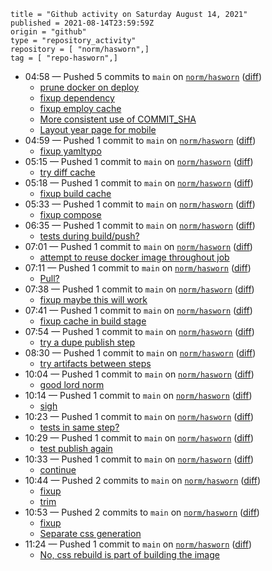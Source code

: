 ```
title = "Github activity on Saturday August 14, 2021"
published = 2021-08-14T23:59:59Z
origin = "github"
type = "repository_activity"
repository = [ "norm/hasworn",]
tag = [ "repo-hasworn",]
```

* 04:58 — Pushed 5 commits to `main` on [`norm/hasworn`](https://github.com/norm/hasworn) ([diff](https://github.com/norm/hasworn/compare/9e950b0e1982f9170532b502b36b65571a6ec784..d68ea8e53a7043f2a622a43a33bfff0028315baf))
  * [prune docker on deploy](https://github.com/norm/hasworn/commit/e27519aee9151385000664ae062672968e1d7855)
  * [fixup dependency](https://github.com/norm/hasworn/commit/4cfe4a042c9a16b02493f4434744be3ff418fda8)
  * [fixup employ cache](https://github.com/norm/hasworn/commit/c4b9ffd7a1e5830ff4ad7b4efd1efd3830217fa3)
  * [More consistent use of COMMIT_SHA](https://github.com/norm/hasworn/commit/42a3e68fc1c7c180fe30e979f4c3e485001d9f34)
  * [Layout year page for mobile](https://github.com/norm/hasworn/commit/d68ea8e53a7043f2a622a43a33bfff0028315baf)
* 04:59 — Pushed 1 commit to `main` on [`norm/hasworn`](https://github.com/norm/hasworn) ([diff](https://github.com/norm/hasworn/compare/d68ea8e53a7043f2a622a43a33bfff0028315baf..a838186d7b5871dcd200e12aff3eea95de1054f9))
  * [fixup yamltypo](https://github.com/norm/hasworn/commit/a838186d7b5871dcd200e12aff3eea95de1054f9)
* 05:15 — Pushed 1 commit to `main` on [`norm/hasworn`](https://github.com/norm/hasworn) ([diff](https://github.com/norm/hasworn/compare/a838186d7b5871dcd200e12aff3eea95de1054f9..f52e2928f43243f68ae188b5fd6b238d85a12299))
  * [try diff cache](https://github.com/norm/hasworn/commit/f52e2928f43243f68ae188b5fd6b238d85a12299)
* 05:18 — Pushed 1 commit to `main` on [`norm/hasworn`](https://github.com/norm/hasworn) ([diff](https://github.com/norm/hasworn/compare/f52e2928f43243f68ae188b5fd6b238d85a12299..6f2e14f8d850e6900fd77d838b48661f93766e14))
  * [fixup build cache](https://github.com/norm/hasworn/commit/6f2e14f8d850e6900fd77d838b48661f93766e14)
* 05:33 — Pushed 1 commit to `main` on [`norm/hasworn`](https://github.com/norm/hasworn) ([diff](https://github.com/norm/hasworn/compare/6f2e14f8d850e6900fd77d838b48661f93766e14..56a5865b08be861b34a88c22660f405f9a41b343))
  * [fixup compose](https://github.com/norm/hasworn/commit/56a5865b08be861b34a88c22660f405f9a41b343)
* 06:35 — Pushed 1 commit to `main` on [`norm/hasworn`](https://github.com/norm/hasworn) ([diff](https://github.com/norm/hasworn/compare/56a5865b08be861b34a88c22660f405f9a41b343..0e231a10be789aac518e4f4b33ead43b4c4057a1))
  * [tests during build/push?](https://github.com/norm/hasworn/commit/0e231a10be789aac518e4f4b33ead43b4c4057a1)
* 07:01 — Pushed 1 commit to `main` on [`norm/hasworn`](https://github.com/norm/hasworn) ([diff](https://github.com/norm/hasworn/compare/0e231a10be789aac518e4f4b33ead43b4c4057a1..c15ff23128dea9655219ed9099418b4c1737fc55))
  * [attempt to reuse docker image throughout job](https://github.com/norm/hasworn/commit/c15ff23128dea9655219ed9099418b4c1737fc55)
* 07:11 — Pushed 1 commit to `main` on [`norm/hasworn`](https://github.com/norm/hasworn) ([diff](https://github.com/norm/hasworn/compare/c15ff23128dea9655219ed9099418b4c1737fc55..5092ec4d362e6e624cbe10b48b377cae6c652020))
  * [Pull?](https://github.com/norm/hasworn/commit/5092ec4d362e6e624cbe10b48b377cae6c652020)
* 07:38 — Pushed 1 commit to `main` on [`norm/hasworn`](https://github.com/norm/hasworn) ([diff](https://github.com/norm/hasworn/compare/5092ec4d362e6e624cbe10b48b377cae6c652020..29b35e8cf49960d5e245c379cdd20f87a51c6d93))
  * [fixup maybe this will work](https://github.com/norm/hasworn/commit/29b35e8cf49960d5e245c379cdd20f87a51c6d93)
* 07:41 — Pushed 1 commit to `main` on [`norm/hasworn`](https://github.com/norm/hasworn) ([diff](https://github.com/norm/hasworn/compare/29b35e8cf49960d5e245c379cdd20f87a51c6d93..4157ba8c1bbdb978c8633e2811c9fb01aa8e7b0d))
  * [fixup cache in build stage](https://github.com/norm/hasworn/commit/4157ba8c1bbdb978c8633e2811c9fb01aa8e7b0d)
* 07:54 — Pushed 1 commit to `main` on [`norm/hasworn`](https://github.com/norm/hasworn) ([diff](https://github.com/norm/hasworn/compare/4157ba8c1bbdb978c8633e2811c9fb01aa8e7b0d..b02ba213593ee686e529c192b3ca8a4178efaa05))
  * [try a dupe publish step](https://github.com/norm/hasworn/commit/b02ba213593ee686e529c192b3ca8a4178efaa05)
* 08:30 — Pushed 1 commit to `main` on [`norm/hasworn`](https://github.com/norm/hasworn) ([diff](https://github.com/norm/hasworn/compare/b02ba213593ee686e529c192b3ca8a4178efaa05..19e7ac3b71c44c311c82c82af61b25e931b5aa86))
  * [try artifacts between steps](https://github.com/norm/hasworn/commit/19e7ac3b71c44c311c82c82af61b25e931b5aa86)
* 10:04 — Pushed 1 commit to `main` on [`norm/hasworn`](https://github.com/norm/hasworn) ([diff](https://github.com/norm/hasworn/compare/19e7ac3b71c44c311c82c82af61b25e931b5aa86..635b9e121d8eddfc020c5d45128b5098be4805d4))
  * [good lord norm](https://github.com/norm/hasworn/commit/635b9e121d8eddfc020c5d45128b5098be4805d4)
* 10:14 — Pushed 1 commit to `main` on [`norm/hasworn`](https://github.com/norm/hasworn) ([diff](https://github.com/norm/hasworn/compare/635b9e121d8eddfc020c5d45128b5098be4805d4..c9d041c65e04959b91e34d1007bf829a8d185442))
  * [sigh](https://github.com/norm/hasworn/commit/c9d041c65e04959b91e34d1007bf829a8d185442)
* 10:23 — Pushed 1 commit to `main` on [`norm/hasworn`](https://github.com/norm/hasworn) ([diff](https://github.com/norm/hasworn/compare/c9d041c65e04959b91e34d1007bf829a8d185442..026fd2d12d1547086455800b791368d5e6079e4e))
  * [tests in same step?](https://github.com/norm/hasworn/commit/026fd2d12d1547086455800b791368d5e6079e4e)
* 10:29 — Pushed 1 commit to `main` on [`norm/hasworn`](https://github.com/norm/hasworn) ([diff](https://github.com/norm/hasworn/compare/026fd2d12d1547086455800b791368d5e6079e4e..48848c40aa18b383824b30731cd9df4104b7734b))
  * [test publish again](https://github.com/norm/hasworn/commit/48848c40aa18b383824b30731cd9df4104b7734b)
* 10:33 — Pushed 1 commit to `main` on [`norm/hasworn`](https://github.com/norm/hasworn) ([diff](https://github.com/norm/hasworn/compare/48848c40aa18b383824b30731cd9df4104b7734b..16bfe1b46b301f82159aadc905afcab271c9e70e))
  * [continue](https://github.com/norm/hasworn/commit/16bfe1b46b301f82159aadc905afcab271c9e70e)
* 10:44 — Pushed 2 commits to `main` on [`norm/hasworn`](https://github.com/norm/hasworn) ([diff](https://github.com/norm/hasworn/compare/16bfe1b46b301f82159aadc905afcab271c9e70e..0ca832ae21b830b41568d7b156e6492741ea2dcd))
  * [fixup](https://github.com/norm/hasworn/commit/b5f69c9fbe9649453bbae02714598ad74cb80e7d)
  * [trim](https://github.com/norm/hasworn/commit/0ca832ae21b830b41568d7b156e6492741ea2dcd)
* 10:53 — Pushed 2 commits to `main` on [`norm/hasworn`](https://github.com/norm/hasworn) ([diff](https://github.com/norm/hasworn/compare/0ca832ae21b830b41568d7b156e6492741ea2dcd..e62aa76841b8463597dd895e92decaa0081cadc0))
  * [fixup](https://github.com/norm/hasworn/commit/e6e4d753c3f12e75f4dd5a53c51b15a06d18cb42)
  * [Separate css generation](https://github.com/norm/hasworn/commit/e62aa76841b8463597dd895e92decaa0081cadc0)
* 11:24 — Pushed 1 commit to `main` on [`norm/hasworn`](https://github.com/norm/hasworn) ([diff](https://github.com/norm/hasworn/compare/e62aa76841b8463597dd895e92decaa0081cadc0..8c2b52d5076f182013347875bdb9ebe91808168d))
  * [No, css rebuild is part of building the image](https://github.com/norm/hasworn/commit/8c2b52d5076f182013347875bdb9ebe91808168d)
